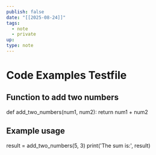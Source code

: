 ```yaml
---
publish: false
date: "[[2025-08-24]]"
tags:
  - note
  - private
up:
type: note
---
```

# Code Examples Testfile
## Function to add two numbers
def add_two_numbers(num1, num2):
    return num1 + num2

## Example usage
result = add_two_numbers(5, 3)
print('The sum is:', result)
